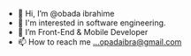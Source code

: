 - 👋 Hi, I’m @obada ibrahime
- 👀 I'm interested in software engineering.  
- 🌱 I’m Front-End & Mobile Developer
- 📫 How to reach me ...opadaibra@gmail.com

<!---
Opadaibra/Opadaibra is a ✨ special ✨ repository because its `README.md` (this file) appears on your GitHub profile.
You can click the Preview link to take a look at your changes.
--->

